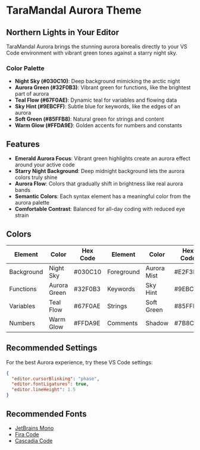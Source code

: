 # TaraMandal Aurora Theme

## Northern Lights in Your Editor

TaraMandal Aurora brings the stunning aurora borealis directly to your VS Code environment with vibrant green tones against a starry night sky.

### Color Palette

- **Night Sky (#030C10)**: Deep background mimicking the arctic night
- **Aurora Green (#32F0B3)**: Vibrant green for functions, like the brightest part of aurora
- **Teal Flow (#67F0AE)**: Dynamic teal for variables and flowing data
- **Sky Hint (#9EBCFF)**: Subtle blue for keywords, like the edges of an aurora
- **Soft Green (#85FFB8)**: Natural green for strings and content
- **Warm Glow (#FFDA9E)**: Golden accents for numbers and constants

## Features

- **Emerald Aurora Focus**: Vibrant green highlights create an aurora effect around your active code
- **Starry Night Background**: Deep midnight background lets the aurora colors truly shine
- **Aurora Flow**: Colors that gradually shift in brightness like real aurora bands
- **Semantic Colors**: Each syntax element has a meaningful color from the aurora palette
- **Comfortable Contrast**: Balanced for all-day coding with reduced eye strain

## Colors

| Element    | Color        | Hex Code | Element    | Color       | Hex Code |
| ---------- | ------------ | -------- | ---------- | ----------- | -------- |
| Background | Night Sky    | #030C10  | Foreground | Aurora Mist | #E2F3EA  |
| Functions  | Aurora Green | #32F0B3  | Keywords   | Sky Hint    | #9EBCFF  |
| Variables  | Teal Flow    | #67F0AE  | Strings    | Soft Green  | #85FFB8  |
| Numbers    | Warm Glow    | #FFDA9E  | Comments   | Shadow      | #7B8C84  |

## Recommended Settings

For the best Aurora experience, try these VS Code settings:

```json
{
  "editor.cursorBlinking": "phase",
  "editor.fontLigatures": true,
  "editor.lineHeight": 1.5
}
```

## Recommended Fonts

- [JetBrains Mono](https://www.jetbrains.com/lp/mono/)
- [Fira Code](https://github.com/tonsky/FiraCode)
- [Cascadia Code](https://github.com/microsoft/cascadia-code)
